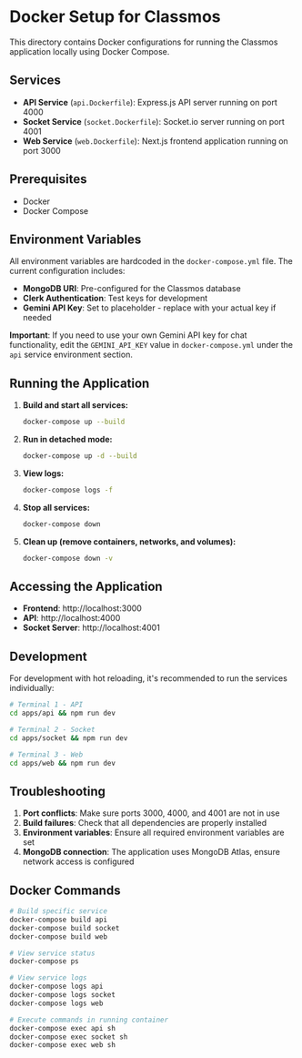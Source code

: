 # Docker Setup for Classmos

This directory contains Docker configurations for running the Classmos application locally using Docker Compose.

## Services

- **API Service** (`api.Dockerfile`): Express.js API server running on port 4000
- **Socket Service** (`socket.Dockerfile`): Socket.io server running on port 4001  
- **Web Service** (`web.Dockerfile`): Next.js frontend application running on port 3000

## Prerequisites

- Docker
- Docker Compose

## Environment Variables

All environment variables are hardcoded in the `docker-compose.yml` file. The current configuration includes:

- **MongoDB URI**: Pre-configured for the Classmos database
- **Clerk Authentication**: Test keys for development
- **Gemini API Key**: Set to placeholder - replace with your actual key if needed

**Important**: If you need to use your own Gemini API key for chat functionality, edit the `GEMINI_API_KEY` value in `docker-compose.yml` under the `api` service environment section.

## Running the Application

1. **Build and start all services:**
   ```bash
   docker-compose up --build
   ```

2. **Run in detached mode:**
   ```bash
   docker-compose up -d --build
   ```

3. **View logs:**
   ```bash
   docker-compose logs -f
   ```

4. **Stop all services:**
   ```bash
   docker-compose down
   ```

5. **Clean up (remove containers, networks, and volumes):**
   ```bash
   docker-compose down -v
   ```

## Accessing the Application

- **Frontend**: http://localhost:3000
- **API**: http://localhost:4000
- **Socket Server**: http://localhost:4001

## Development

For development with hot reloading, it's recommended to run the services individually:

```bash
# Terminal 1 - API
cd apps/api && npm run dev

# Terminal 2 - Socket
cd apps/socket && npm run dev

# Terminal 3 - Web
cd apps/web && npm run dev
```

## Troubleshooting

1. **Port conflicts**: Make sure ports 3000, 4000, and 4001 are not in use
2. **Build failures**: Check that all dependencies are properly installed
3. **Environment variables**: Ensure all required environment variables are set
4. **MongoDB connection**: The application uses MongoDB Atlas, ensure network access is configured

## Docker Commands

```bash
# Build specific service
docker-compose build api
docker-compose build socket
docker-compose build web

# View service status
docker-compose ps

# View service logs
docker-compose logs api
docker-compose logs socket
docker-compose logs web

# Execute commands in running container
docker-compose exec api sh
docker-compose exec socket sh
docker-compose exec web sh
```
